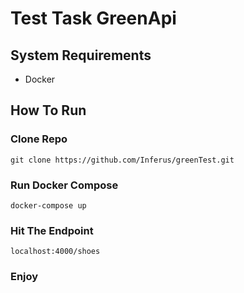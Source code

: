 # Test Task GreenApi

## System Requirements

- Docker

## How To Run

### Clone Repo

```
git clone https://github.com/Inferus/greenTest.git
```

### Run Docker Compose

```
docker-compose up
```

### Hit The Endpoint

```
localhost:4000/shoes
```

### Enjoy